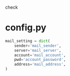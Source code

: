 check

config.py
=========
```python
mail_setting = dict(
    sender='mail_sender',
    server='mail_server',
    account='mail_account',
    pwd='account_password',
    address='mail_address',
)
```